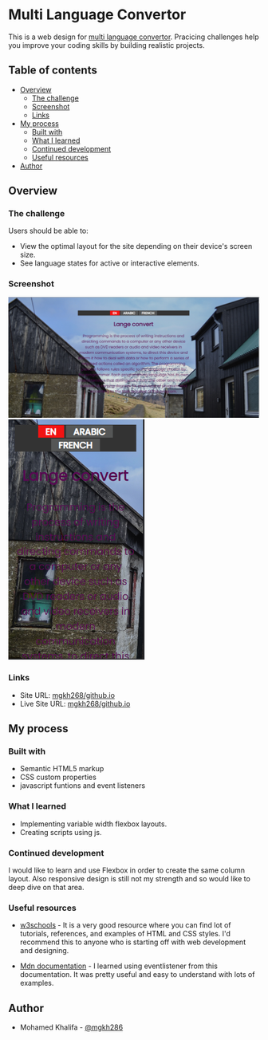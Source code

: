 # Multi Language Convertor

This is a web design for [multi language convertor](https://github.com/mgkh286/multi-language-page).
Pracicing challenges help you improve your coding skills by building realistic projects.

## Table of contents

- [Overview](#overview)
  - [The challenge](#the-challenge)
  - [Screenshot](#screenshot)
  - [Links](#links)
- [My process](#my-process)
  - [Built with](#built-with)
  - [What I learned](#what-i-learned)
  - [Continued development](#continued-development)
  - [Useful resources](#useful-resources)
- [Author](#author)

## Overview

### The challenge

Users should be able to:

- View the optimal layout for the site depending on their device's screen size.
- See language states for active or interactive elements.

### Screenshot

![](https://github.com/mgkh286/multi-language-page/blob/master/design/desktop.png)
![](https://github.com/mgkh286/multi-language-page/blob/master/design/mobile.png)

### Links

- Site URL: [mgkh268/github.io](https://www.frontendmentor.io/solutions/ordersummarycomponentsolution-w07UJAohU)
- Live Site URL: [mgkh268/github.io](https://mgkh286.github.io/multi-language-page/)

## My process

### Built with

- Semantic HTML5 markup
- CSS custom properties
- javascript funtions and event listeners

### What I learned

- Implementing variable width flexbox layouts.
- Creating scripts using js.

### Continued development

I would like to learn and use Flexbox in order to create the same column layout. Also responsive design is still not my strength and so would like to deep dive on that area.

### Useful resources

- [w3schools](https://www.w3schools.com/) - It is a very good resource where you can find lot of tutorials, references, and examples of HTML and CSS styles. I'd recommend this to anyone who is starting off with web development and designing.

- [Mdn documentation](https://developer.mozilla.org/en-US/docs/Web/API/EventTarget/addEventListener) - I learned using eventlistener from this documentation. It was pretty useful and easy to understand with lots of examples.

## Author

- Mohamed Khalifa - [@mgkh286](https://github.com/mgkh286?tab=repositories)
